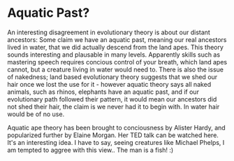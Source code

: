 # Aquatic Past?

An interesting disagreement in evolutionary theory is about our distant ancestors: Some claim we have an aquatic past, meaning our real ancestors lived in water, that we did actually descend from the land apes. This theory sounds interesting and plausable in many levels. Apparently skills such as mastering speech requires concious control of your breath, which land apes cannot, but a creature living in water would need to. There is also the issue of nakedness; land based evolutionary theory suggests that we shed our hair once we lost the use for it - however aquatic theory says all naked animals, such as rhinos, elephants have an aquatic past, and if our evolutionary path followed their pattern, it would mean our ancestors did not shed their hair, the claim is we never had it to begin with. In water hair would be of no use.

Aquatic ape theory has been brought to conciousness by Alister Hardy, and popularized further by Elaine Morgan. Her TED talk can be watched here. It's an interesting idea. I have to say, seeing creatures like Michael Phelps, I am tempted to aggree with this view.. The man is a fish! :)
